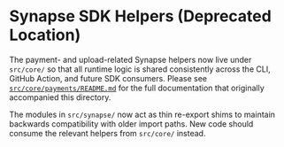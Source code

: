 # Synapse SDK Helpers (Deprecated Location)

The payment- and upload-related Synapse helpers now live under `src/core/` so
that all runtime logic is shared consistently across the CLI, GitHub Action,
and future SDK consumers. Please see [`src/core/payments/README.md`](../core/payments/README.md)
for the full documentation that originally accompanied this directory.

The modules in `src/synapse/` now act as thin re-export shims to maintain
backwards compatibility with older import paths. New code should consume the
relevant helpers from `src/core/` instead.
